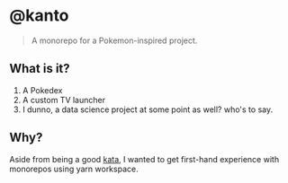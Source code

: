 # @kanto

> A monorepo for a Pokemon-inspired project.

## What is it?

1. A Pokedex
2. A custom TV launcher
3. I dunno, a data science project at some point as well? who's to say.

## Why?

Aside from being a good [kata](https://en.wikipedia.org/wiki/Kata_(programming)), I wanted to get first-hand experience with monorepos using yarn workspace.
